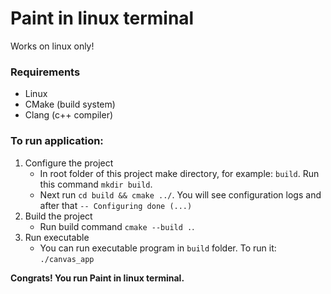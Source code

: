 # Paint in linux terminal
Works on linux only!

### Requirements
- Linux
- CMake (build system)
- Clang (c++ compiler)

### To run application:
1. Configure the project
    - In root folder of this project make directory, for example: `build`. Run this command `mkdir build`.
    - Next run `cd build && cmake ../`. You will see configuration logs and after that `-- Configuring done (...)`
2. Build the project
    - Run build command `cmake --build .`.
3. Run executable
    - You can run executable program in `build` folder. To run it: `./canvas_app`

**Congrats! You run Paint in linux terminal.**